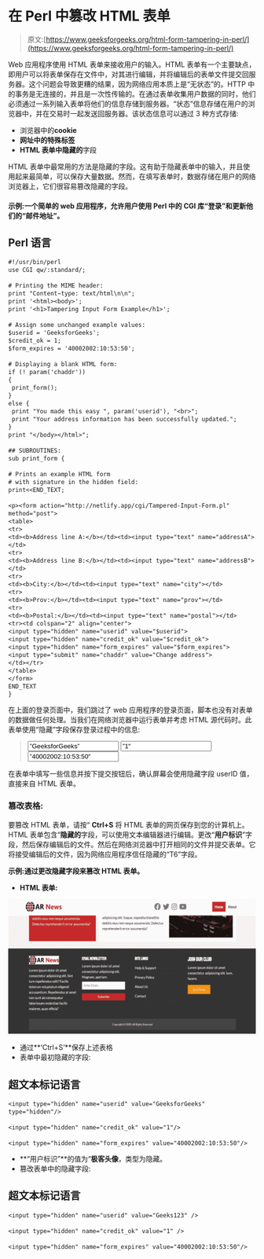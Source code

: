 # 在 Perl 中篡改 HTML 表单

> 原文:[https://www.geeksforgeeks.org/html-form-tampering-in-perl/](https://www.geeksforgeeks.org/html-form-tampering-in-perl/)

Web 应用程序使用 HTML 表单来接收用户的输入。HTML 表单有一个主要缺点，即用户可以将表单保存在文件中，对其进行编辑，并将编辑后的表单文件提交回服务器。这个问题会导致更糟的结果，因为网络应用本质上是“无状态”的。HTTP 中的事务是无连接的，并且是一次性传输的。在通过表单收集用户数据的同时，他们必须通过一系列输入表单将他们的信息存储到服务器。“状态”信息存储在用户的浏览器中，并在交易时一起发送回服务器。该状态信息可以通过 3 种方式存储:

*   浏览器中的**cookie**
*   **网址中的特殊标签**
*   **HTML 表单中隐藏的**字段

HTML 表单中最常用的方法是隐藏的字段。这有助于隐藏表单中的输入，并且使用起来最简单，可以保存大量数据。然而，在填写表单时，数据存储在用户的网络浏览器上，它们很容易篡改隐藏的字段。

#### 示例:一个简单的 web 应用程序，允许用户使用 Perl 中的 CGI 库“登录”和更新他们的“邮件地址”。

## Perl 语言

```
#!/usr/bin/perl
use CGI qw/:standard/;

# Printing the MIME header:
print "Content−type: text/html\n\n";
print '<html><body>';
print '<h1>Tampering Input Form Example</h1>';

# Assign some unchanged example values:
$userid = 'GeeksforGeeks';
$credit_ok = 1;
$form_expires = '40002002:10:53:50';

# Displaying a blank HTML form:
if (! param('chaddr'))
{
 print_form();
}
else {
 print "You made this easy ", param('userid'), "<br>";
 print "Your address information has been successfully updated.";
}
print "</body></html>";

## SUBROUTINES:
sub print_form {

# Prints an example HTML form
# with signature in the hidden field:
print<<END_TEXT;

<p><form action="http://netlify.app/cgi/Tampered-Input-Form.pl"
method="post">
<table>
<tr>
<td><b>Address line A:</b></td><td><input type="text" name="addressA"></td>
<tr>
<td><b>Address line B:</b></td><td><input type="text" name="addressB"></td>
<tr>
<td><b>City:</b></td><td><input type="text" name="city"></td>
<tr>
<td><b>Prov:</b></td><td><input type="text" name="prov"></td>
<tr>
<td><b>Postal:</b></td><td><input type="text" name="postal"></td>
<tr><td colspan="2" align="center">
<input type="hidden" name="userid" value="$userid">
<input type="hidden" name="credit_ok" value="$credit_ok">
<input type="hidden" name="form_expires" value="$form_expires">
<input type="submit" name="chaddr" value="Change address">
</td></tr>
</table>
</form>
END_TEXT
}
```

在上面的登录页面中，我们跳过了 web 应用程序的登录页面，脚本也没有对表单的数据做任何处理。当我们在网络浏览器中运行表单并考虑 HTML 源代码时。此表单使用“隐藏”字段保存登录过程中的信息:

> <input type="”hidden”" name="”userid”" value="”GeeksforGeeks”">
> 
> <input type="”hidden”" name="”credit_ok”" value="”1″">
> 
> <input type="”hidden”" name="”form_expires”" value="”40002002:10:53:50″">

在表单中填写一些信息并按下提交按钮后，确认屏幕会使用隐藏字段 userID 值，直接来自 HTML 表单。

### 篡改表格:

要篡改 HTML 表单，请按“ **Ctrl+S** 将 HTML 表单的网页保存到您的计算机上。HTML 表单包含“**隐藏的**字段，可以使用文本编辑器进行编辑。更改“**用户标识**”字段，然后保存编辑后的文件。然后在网络浏览器中打开相同的文件并提交表单。它将接受编辑后的文件，因为网络应用程序信任隐藏的“T6”字段。

**示例:通过更改隐藏字段来篡改 HTML 表单。**

*   **HTML 表单:**

![](img/aae07426b50f33ac9f721e3b7dddaab6.png)

*   通过**‘Ctrl+S’**保存上述表格
*   表单中最初隐藏的字段:

## 超文本标记语言

```
<input type="hidden" name="userid" value="GeeksforGeeks" type="hidden"/>

<input type="hidden" name="credit_ok" value="1"/>

<input type="hidden" name="form_expires" value="40002002:10:53:50"/>
```

*   **“用户标识”**的值为“**极客头像**，类型为隐藏。
*   篡改表单中的隐藏字段:

## 超文本标记语言

```
<input type="hidden" name="userid" value="Geeks123" />

<input type="hidden" name="credit_ok" value="1" />

<input type="hidden" name="form_expires" value="40002002:10:53:50"/>
```